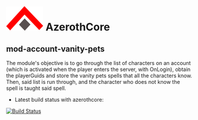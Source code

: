 # ![logo](https://raw.githubusercontent.com/azerothcore/azerothcore.github.io/master/images/logo-github.png) AzerothCore

## mod-account-vanity-pets

The module's objective is to go through the list of characters on an account (which is activated when the player enters the server, with OnLogin), obtain the playerGuids and store the vanity pets spells that all the characters know. Then, said list is run through, and the character who does not know the spell is taught said spell.


 - Latest build status with azerothcore:
 
 [![Build Status](https://github.com/lucafolloni/mod-account-vanity-pets/workflows/core-build/badge.svg?branch=main&event=push)](https://github.com/lucafolloni/mod-account-vanity-pets)
